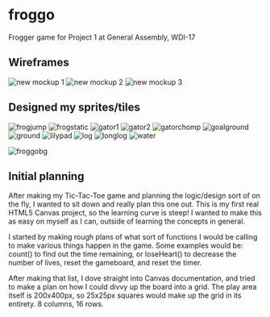 # froggo
Frogger game for Project 1 at General Assembly, WDI-17

## Wireframes

![new mockup 1](https://user-images.githubusercontent.com/25888207/35771707-fb21e5e8-08e5-11e8-9b9f-e6ee28194b1c.png)
![new mockup 2](https://user-images.githubusercontent.com/25888207/35771708-fb39f958-08e5-11e8-8f4a-ca5b0632d888.png)
![new mockup 3](https://user-images.githubusercontent.com/25888207/35771709-fb5084de-08e5-11e8-8a7a-b059503eb77a.png)

## Designed my sprites/tiles
![frogjump](https://user-images.githubusercontent.com/25888207/35771673-b631e24e-08e5-11e8-9eca-c129e566715d.png)
![frogstatic](https://user-images.githubusercontent.com/25888207/35771674-b6449e7a-08e5-11e8-80db-888d064394d7.png)
![gator1](https://user-images.githubusercontent.com/25888207/35771675-b6560750-08e5-11e8-8dbd-5b1d15f2d779.png)
![gator2](https://user-images.githubusercontent.com/25888207/35771676-b66a1448-08e5-11e8-8c9c-70f3bd500b0c.png)
![gatorchomp](https://user-images.githubusercontent.com/25888207/35771677-b67cb4d6-08e5-11e8-9e57-f09e51e4fd64.png)
![goalground](https://user-images.githubusercontent.com/25888207/35771678-b6905928-08e5-11e8-84f3-8a66543c54b2.png)
![ground](https://user-images.githubusercontent.com/25888207/35771679-b6a3ee5c-08e5-11e8-9453-bf421a21d7b0.png)
![lilypad](https://user-images.githubusercontent.com/25888207/35771680-b6bd13a0-08e5-11e8-9461-57685acbb317.png)
![log](https://user-images.githubusercontent.com/25888207/35771681-b6cf6618-08e5-11e8-89f3-f64a0179152c.png)
![longlog](https://user-images.githubusercontent.com/25888207/35771682-b6e5b472-08e5-11e8-9171-1786d433ac94.png)
![water](https://user-images.githubusercontent.com/25888207/35771683-b6fca5ba-08e5-11e8-800b-0e9eae866558.png)

![froggobg](https://user-images.githubusercontent.com/25888207/35771672-b61f95da-08e5-11e8-987d-e30fc3ffc00e.jpg)

## Initial planning
After making my Tic-Tac-Toe game and planning the logic/design sort of on the fly, I wanted to sit down and really plan this one out. This is my first real HTML5 Canvas project, so the learning curve is steep! I wanted to make this as easy on myself as I can, outside of learning the concepts in general. 

I started by making rough plans of what sort of functions I would be calling to make various things happen in the game. Some examples would be: count() to find out the time remaining, or loseHeart() to decrease the number of lives, reset the gameboard, and reset the timer. 

After making that list, I dove straight into Canvas documentation, and tried to make a plan on how I could divvy up the board into a grid. The play area itself is 200x400px, so 25x25px squares would make up the grid in its entirety. 8 columns, 16 rows.
